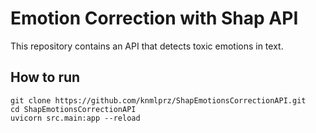 # Emotion Correction with Shap API
This repository contains an API that detects toxic emotions in text.

## How to run
```commandline
git clone https://github.com/knmlprz/ShapEmotionsCorrectionAPI.git
cd ShapEmotionsCorrectionAPI
uvicorn src.main:app --reload
```